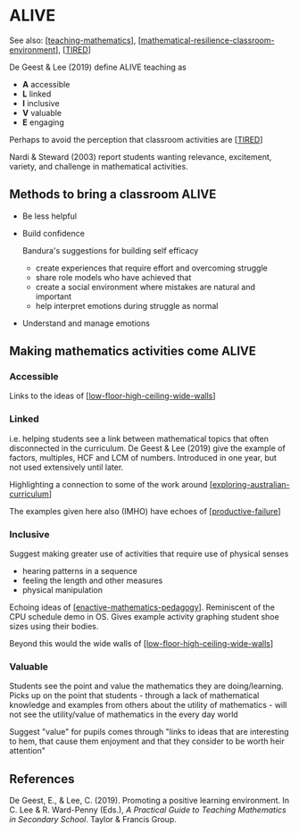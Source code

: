# ALIVE

See also: [[teaching-mathematics]], [[mathematical-resilience-classroom-environment]], [[TIRED]]

De Geest & Lee (2019) define ALIVE teaching as 

- **A** accessible
- **L** linked
- **I** inclusive
- **V** valuable
- **E** engaging

Perhaps to avoid the perception that classroom activities are [[TIRED]]

Nardi & Steward (2003) report students wanting relevance, excitement, variety, and challenge in mathematical activities.

## Methods to bring a classroom ALIVE

- Be less helpful
- Build confidence

    Bandura's suggestions for building self efficacy

    - create experiences that require effort and overcoming struggle
    - share role models who have achieved that
    - create a social environment where mistakes are natural and important 
    - help interpret emotions during struggle as normal
- Understand and manage emotions

## Making mathematics activities come ALIVE

### Accessible

Links to the ideas of [[low-floor-high-ceiling-wide-walls]]

### Linked

i.e. helping students see a link between mathematical topics that often disconnected in the curriculum. De Geest & Lee (2019) give the example of factors, multiples, HCF and LCM of numbers. Introduced in one year, but not used extensively until later.

Highlighting a connection to some of the work around [[exploring-australian-curriculum]]

The examples given here also (IMHO) have echoes of [[productive-failure]]

### Inclusive

Suggest making greater use of activities that require use of physical senses 

- hearing patterns in a sequence
- feeling the length and other measures
- physical manipulation

Echoing ideas of [[enactive-mathematics-pedagogy]]. Reminiscent of the CPU schedule demo in OS. Gives example activity graphing student shoe sizes using their bodies.

Beyond this would the wide walls of [[low-floor-high-ceiling-wide-walls]]

### Valuable

Students see the point and value the mathematics they are doing/learning. Picks up on the point that students - through a lack of mathematical knowledge and examples from others about the utility of mathematics - will not see the utility/value of mathematics in the every day world

Suggest "value" for pupils comes through "links to ideas that are interesting to hem, that cause them enjoyment and that they consider to be worth heir attention"


## References

De Geest, E., & Lee, C. (2019). Promoting a positive learning environment. In C. Lee & R. Ward-Penny (Eds.), *A Practical Guide to Teaching Mathematics in Secondary School*. Taylor & Francis Group.



[//begin]: # "Autogenerated link references for markdown compatibility"
[teaching-mathematics]: teaching-mathematics "Teaching Mathematics"
[mathematical-resilience-classroom-environment]: mathematical-resilience-classroom-environment "mathematical-resilience-classroom-environment"
[TIRED]: tired "TIRED"
[low-floor-high-ceiling-wide-walls]: ../low-floor-high-ceiling-wide-walls "Low Floor, High Ceiling, Wide Walls"
[exploring-australian-curriculum]: ../../Python/exploring-australian-curriculum "Exploring australian curriculum"
[productive-failure]: productive-failure "Productive Failure"
[enactive-mathematics-pedagogy]: enactive-mathematics-pedagogy "Enactive mathematics pedagogy"
[//end]: # "Autogenerated link references"